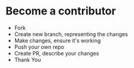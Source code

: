# Become a contributor

- Fork
- Create new branch, representing the changes
- Make changes, ensure it's working
- Push your own repo
- Create PR, describe your changes
- Thank You
